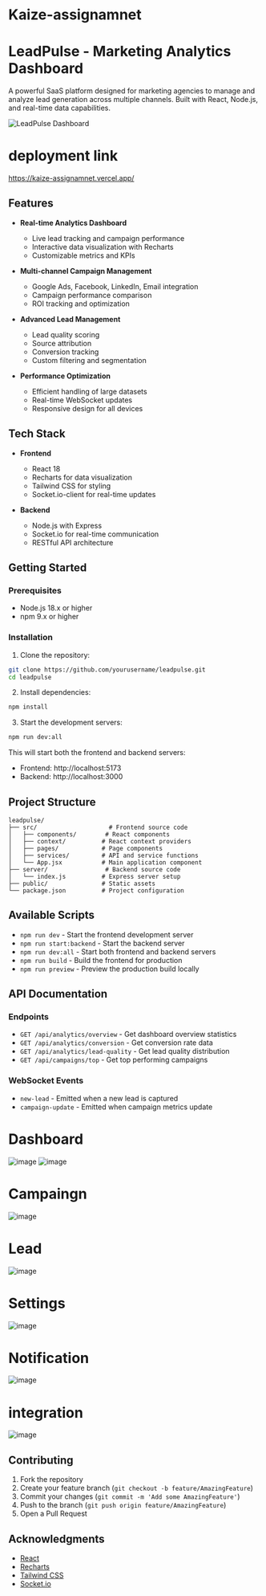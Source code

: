 # Kaize-assignamnet
# LeadPulse - Marketing Analytics Dashboard

A powerful SaaS platform designed for marketing agencies to manage and analyze lead generation across multiple channels. Built with React, Node.js, and real-time data capabilities.


![LeadPulse Dashboard](https://images.pexels.com/photos/7681091/pexels-photo-7681091.jpeg?auto=compress&cs=tinysrgb&w=1260&h=750&dpr=2)

# deployment link
https://kaize-assignamnet.vercel.app/

## Features

- **Real-time Analytics Dashboard**
  - Live lead tracking and campaign performance
  - Interactive data visualization with Recharts
  - Customizable metrics and KPIs

- **Multi-channel Campaign Management**
  - Google Ads, Facebook, LinkedIn, Email integration
  - Campaign performance comparison
  - ROI tracking and optimization

- **Advanced Lead Management**
  - Lead quality scoring
  - Source attribution
  - Conversion tracking
  - Custom filtering and segmentation

- **Performance Optimization**
  - Efficient handling of large datasets
  - Real-time WebSocket updates
  - Responsive design for all devices

## Tech Stack

- **Frontend**
  - React 18
  - Recharts for data visualization
  - Tailwind CSS for styling
  - Socket.io-client for real-time updates

- **Backend**
  - Node.js with Express
  - Socket.io for real-time communication
  - RESTful API architecture

## Getting Started

### Prerequisites

- Node.js 18.x or higher
- npm 9.x or higher

### Installation

1. Clone the repository:
```bash
git clone https://github.com/yourusername/leadpulse.git
cd leadpulse
```

2. Install dependencies:
```bash
npm install
```

3. Start the development servers:
```bash
npm run dev:all
```

This will start both the frontend and backend servers:
- Frontend: http://localhost:5173
- Backend: http://localhost:3000

## Project Structure

```
leadpulse/
├── src/                    # Frontend source code
│   ├── components/        # React components
│   ├── context/          # React context providers
│   ├── pages/            # Page components
│   ├── services/         # API and service functions
│   └── App.jsx           # Main application component
├── server/                # Backend source code
│   └── index.js          # Express server setup
├── public/               # Static assets
└── package.json          # Project configuration
```

## Available Scripts

- `npm run dev` - Start the frontend development server
- `npm run start:backend` - Start the backend server
- `npm run dev:all` - Start both frontend and backend servers
- `npm run build` - Build the frontend for production
- `npm run preview` - Preview the production build locally

## API Documentation

### Endpoints

- `GET /api/analytics/overview` - Get dashboard overview statistics
- `GET /api/analytics/conversion` - Get conversion rate data
- `GET /api/analytics/lead-quality` - Get lead quality distribution
- `GET /api/campaigns/top` - Get top performing campaigns

### WebSocket Events

- `new-lead` - Emitted when a new lead is captured
- `campaign-update` - Emitted when campaign metrics update
 # Dashboard
 ![image](https://github.com/user-attachments/assets/689283d9-52a9-470e-84e3-88b21190dab8)
 ![image](https://github.com/user-attachments/assets/20f9fdf8-bf01-4776-a6d1-bae7542e553f)
 # Campaingn
 ![image](https://github.com/user-attachments/assets/f3461872-a6ff-43b5-8302-611367d06515)
 # Lead
 ![image](https://github.com/user-attachments/assets/ada126fa-aa3b-4ed7-9641-2ffb2a403fbd)
 # Settings
 ![image](https://github.com/user-attachments/assets/dd6d9ff7-dc06-4ba0-a322-9f9e72ecb137)
 # Notification
 ![image](https://github.com/user-attachments/assets/48a1fa83-985e-44f9-b32d-afd354266552)
 # integration
 ![image](https://github.com/user-attachments/assets/b4900acc-fd61-4517-be83-591e5381ec85)







  

## Contributing

1. Fork the repository
2. Create your feature branch (`git checkout -b feature/AmazingFeature`)
3. Commit your changes (`git commit -m 'Add some AmazingFeature'`)
4. Push to the branch (`git push origin feature/AmazingFeature`)
5. Open a Pull Request



## Acknowledgments

- [React](https://reactjs.org/)
- [Recharts](https://recharts.org/)
- [Tailwind CSS](https://tailwindcss.com/)
- [Socket.io](https://socket.io/)
